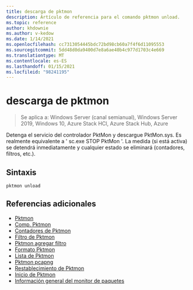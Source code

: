 ```yaml
---
title: descarga de pktmon
description: Artículo de referencia para el comando pktmon unload.
ms.topic: reference
author: khdownie
ms.author: v-kedow
ms.date: 1/14/2021
ms.openlocfilehash: cc7313054445bdc72bd98cb60a7f4f6d11095553
ms.sourcegitcommit: 5dd48d0da9400d7e8a6ae40b4c977d1703c4e669
ms.translationtype: MT
ms.contentlocale: es-ES
ms.lasthandoff: 01/15/2021
ms.locfileid: "98241195"
---
```

# <a name="pktmon-unload"></a>descarga de pktmon

> Se aplica a: Windows Server (canal semianual), Windows Server 2019, Windows 10, Azure Stack HCl, Azure Stack Hub, Azure

Detenga el servicio del controlador PktMon y descargue PktMon.sys. Es realmente equivalente a ' sc.exe STOP PktMon '. La medida (si está activa) se detendrá inmediatamente y cualquier estado se eliminará (contadores, filtros, etc.).

## <a name="syntax"></a>Sintaxis

```
pktmon unload
```

## <a name="additional-references"></a>Referencias adicionales

- [Pktmon](pktmon.md)
- [Comp. Pktmon](pktmon-comp.md)
- [Contadores de Pktmon](pktmon-counters.md)
- [Filtro de Pktmon](pktmon-filter.md)
- [Pktmon agregar filtro](pktmon-filter-add.md)
- [Formato Pktmon](pktmon-format.md)
- [Lista de Pktmon](pktmon-list.md)
- [Pktmon pcapng](pktmon-pcapng.md)
- [Restablecimiento de Pktmon](pktmon-reset.md)
- [Inicio de Pktmon](pktmon-start.md)
- [Información general del monitor de paquetes](/windows-server/networking/technologies/pktmon/pktmon)
